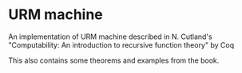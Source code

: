 # URM machine
An implementation of URM machine described in N. Cutland's "Computability: An introduction to recursive function theory" by Coq

This also contains some theorems and examples from the book.
